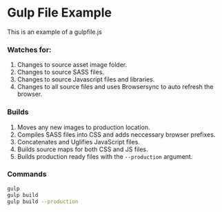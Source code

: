 # Gulp File Example

This is an example of a gulpfile.js

### Watches for:
1. Changes to source asset image folder.
2. Changes to source SASS files.
3. Changes to source Javascript files and libraries.
4. Changes to all source files and uses Browsersync to auto refresh the browser. 

### Builds
1. Moves any new images to production location.
2. Compiles SASS files into CSS and adds neccessary browser prefixes. 
3. Concatenates and Uglifies JavaScript files.
4. Builds source maps for both CSS and JS files.
4. Builds production ready files with the `--production` argument. 

### Commands
```bash
gulp
gulp build 
gulp build --production
```